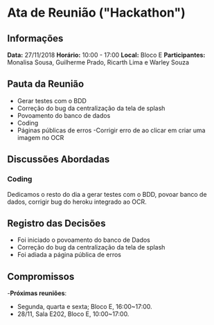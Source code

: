 # Ata de Reunião ("Hackathon")

## Informações
**Data:** 27/11/2018
**Horário:** 10:00 - 17:00
**Local:** Bloco E
**Participantes:** Monalisa Sousa, Guilherme Prado, Ricarth Lima e Warley Souza  

## Pauta da Reunião
- Gerar testes com o BDD
- Correção do bug da centralização da tela de splash
- Povoamento do banco de dados
- Coding
- Páginas públicas de erros
-Corrigir erro de ao clicar em criar uma imagem no OCR


## Discussões Abordadas

### Coding 
Dedicamos o resto do dia a gerar testes com o BDD, povoar banco de dados, corrigir bug do heroku integrado ao OCR. 

## Registro das Decisões
- Foi iniciado o povoamento do banco de Dados
- Correção do bug da centralização da tela de splash
- Foi adiada a página pública de erros

## Compromissos

-**Próximas reuniões**:
  - Segunda, quarta e sexta; Bloco E, 16:00~17:00.
  - 28/11, Sala E202, Bloco E, 10:00~17:00.
